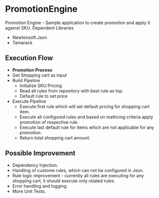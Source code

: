 # PromotionEngine
Promotion Engine - Sample application to create promotion and apply it against SKU.
Dependent Libraries 
- Newtonsoft.Json
- Tamarack

## Execution Flow
- **Promotion Process**
- Get Shopping cart as input
- Build Pipeline
  -  Initialize SKU Pricing
  -  Read all rules from repository with best rule as top.
  -  Default rule to set price
- Execute Pipeline  
  -  Execute first rule which will set default pricing for shopping cart item.
  -  Execute all configured rules and based on mathcing criteria apply promotion of respective rule.
  -  Execute last default rule for items which are not applicable for any promotion.
  -  Return total shopping cart amount.

## Possible Improvement
- Dependency Injection.
- Handling of custome rules, which can not be configured in Json.
- Rule logic improvement - currently all rules are executing for any shopping cart, it should execute only related rules.
- Error handling and logging.
- More Unit Tests.

